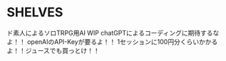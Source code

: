 # SHELVES
ド素人によるソロTRPG用AI WIP
chatGPTによるコーディングに期待するなよ！！
openAIのAPI-Keyが要るよ！！
1セッションに100円分くらいかかるよ！！ジュースでも買っとけ！！

